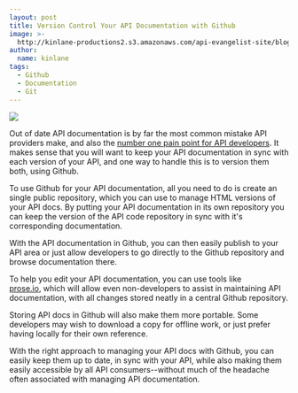 ```yaml
---
layout: post
title: Version Control Your API Documentation with Github
image: >-
  http://kinlane-productions2.s3.amazonaws.com/api-evangelist-site/blog/github-logo-text-horizontal.png
author:
  name: kinlane
tags:
  - Github
  - Documentation
  - Git
---
```

[![](https://s3.amazonaws.com/kinlane-productions2/api-evangelist/github/github-logo.png)](https://github.com/ "Github")

Out of date API documentation is by far the most common mistake API providers make, and also the [number one pain point for API developers](http://blog.programmableweb.com/2010/08/12/web-api-documentation-best-practices/). It makes sense that you will want to keep your API documentation in sync with each version of your API, and one way to handle this is to version them both, using Github.

To use Github for your API documentation, all you need to do is create an single public repository, which you can use to manage HTML versions of your API docs. By putting your API documentation in its own repository you can keep the version of the API code repository in sync with it's corresponding documentation.

With the API documentation in Github, you can then easily publish to your API area or just allow developers to go directly to the Github repository and browse documentation there.

To help you edit your API documentation, you can use tools like [prose.io](http://prose.io/), which will allow even non-developers to assist in maintaining API documentation, with all changes stored neatly in a central Github repository.

Storing API docs in Github will also make them more portable. Some developers may wish to download a copy for offline work, or just prefer having locally for their own reference.

With the right approach to managing your API docs with Github, you can easily keep them up to date, in sync with your API, while also making them easily accessible by all API consumers--without much of the headache often associated with managing API documentation.
